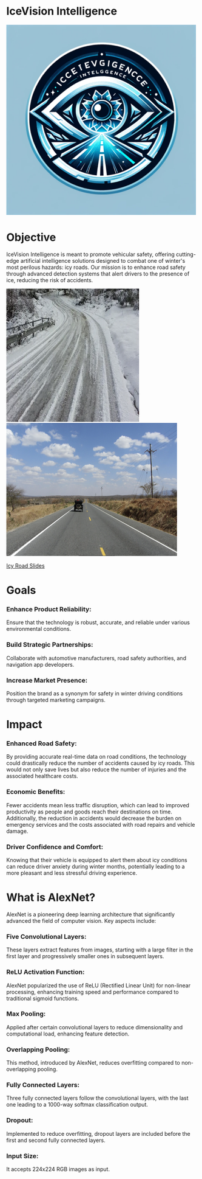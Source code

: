 # IceVision Intelligence

<img src = "IcyRoads.png" width = "500" height = "500">

# Objective
IceVision Intelligence is meant to promote vehicular safety, offering cutting-edge artificial intelligence solutions designed to combat one of winter's most perilous hazards: icy roads. Our mission is to enhance road safety through advanced detection systems that alert drivers to the presence of ice, reducing the risk of accidents. 

<img src = "Icy Roads 1.png" width = "350" height = "350">
<img src = "Icy Roads 2.png" width = "450" height = "350">

[Icy Road Slides](https://docs.google.com/presentation/d/18Q3D1hVQ1lUIEyh8BX9vg-vuHmLc5DF_ei9m_K_i3oY/edit?usp=sharing)

# Goals
### Enhance Product Reliability: 
Ensure that the technology is robust, accurate, and reliable under various environmental conditions. 

### Build Strategic Partnerships: 
Collaborate with automotive manufacturers, road safety authorities, and navigation app developers.

### Increase Market Presence: 
Position the brand as a synonym for safety in winter driving conditions through targeted marketing campaigns.

# Impact 
### Enhanced Road Safety: 
By providing accurate real-time data on road conditions, the technology could drastically reduce the number of accidents caused by icy roads. This would not only save lives but also reduce the number of injuries and the associated healthcare costs.

### Economic Benefits: 
Fewer accidents mean less traffic disruption, which can lead to improved productivity as people and goods reach their destinations on time. Additionally, the reduction in accidents would decrease the burden on emergency services and the costs associated with road repairs and vehicle damage.

### Driver Confidence and Comfort: 
Knowing that their vehicle is equipped to alert them about icy conditions can reduce driver anxiety during winter months, potentially leading to a more pleasant and less stressful driving experience.

# What is AlexNet?
AlexNet is a pioneering deep learning architecture that significantly advanced the field of computer vision. Key aspects include:

### Five Convolutional Layers: 
These layers extract features from images, starting with a large filter in the first layer and progressively smaller ones in subsequent layers.

### ReLU Activation Function: 
AlexNet popularized the use of ReLU (Rectified Linear Unit) for non-linear processing, enhancing training speed and performance compared to traditional sigmoid functions.

### Max Pooling: 
Applied after certain convolutional layers to reduce dimensionality and computational load, enhancing feature detection.

### Overlapping Pooling: 
This method, introduced by AlexNet, reduces overfitting compared to non-overlapping pooling.

### Fully Connected Layers: 
Three fully connected layers follow the convolutional layers, with the last one leading to a 1000-way softmax classification output.

### Dropout:
Implemented to reduce overfitting, dropout layers are included before the first and second fully connected layers.

### Input Size:
It accepts 224x224 RGB images as input.



